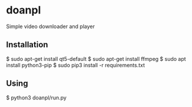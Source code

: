 # doanpl
Simple video downloader and player


## Installation
$ sudo apt-get install qt5-default
$ sudo apt-get install ffmpeg
$ sudo apt install python3-pip
$ sudo pip3 install -r requirements.txt

## Using
$ python3 doanpl/run.py
